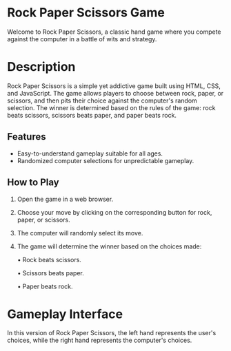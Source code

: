 
# Rock Paper Scissors Game

Welcome to Rock Paper Scissors, a classic hand game where you compete against the computer in a battle of wits and strategy.

# Description

Rock Paper Scissors is a simple yet addictive game built using HTML, CSS, and JavaScript. The game allows players to choose between rock, paper, or scissors, and then pits their choice against the computer's random selection. The winner is determined based on the rules of the game: rock beats scissors, scissors beats paper, and paper beats rock.
## Features

- Easy-to-understand gameplay suitable for all ages.
- Randomized computer selections for unpredictable gameplay.

## How to Play

 1. Open the game in a web browser.
 2. Choose your move by clicking on the corresponding button for   rock, paper, or scissors.
 3. The computer will randomly select its move.
 4. The game will determine the winner based on the choices made:

    • Rock beats scissors. 

    • Scissors beats paper.

    • Paper beats rock.

 #  Gameplay Interface
In this version of Rock Paper Scissors, the left hand represents the user's choices, while the right hand represents the computer's choices.



